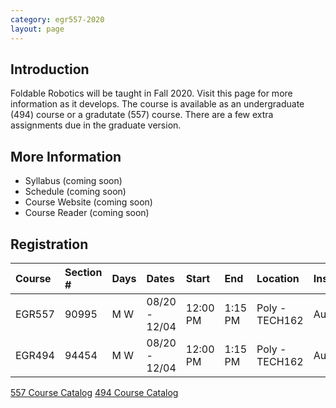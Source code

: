 ```yaml
---
category: egr557-2020
layout: page
---
```


## Introduction
Foldable Robotics will be taught in Fall 2020.  Visit this page for more information as it develops.  The course is available as an undergraduate (494) course or a gradutate (557) course.  There are a few extra assignments due in the graduate version.

## More Information
* Syllabus (coming soon)
* Schedule (coming soon)
* Course Website (coming soon)
* Course Reader (coming soon)

## Registration

| Course | Section # | Days | Dates         | Start    | End     | Location       | Instructor |
|:-------|:----------|:-----|:--------------|:---------|:--------|:---------------|:-----------|
| EGR557 | 90995     | M W  | 08/20 - 12/04 | 12:00 PM | 1:15 PM | Poly - TECH162 | Aukes      |
| EGR494 | 94454     | M W  | 08/20 - 12/04 | 12:00 PM | 1:15 PM | Poly - TECH162 | Aukes      |

[557 Course Catalog](https://webapp4.asu.edu/catalog/course?s=EGR&n=557&c=POLY&t=2207&f=TECH162&r=90995&=)
[494 Course Catalog](https://webapp4.asu.edu/catalog/course?s=EGR&n=494&c=POLY&t=2207&f=TECH162&r=94454&=)
